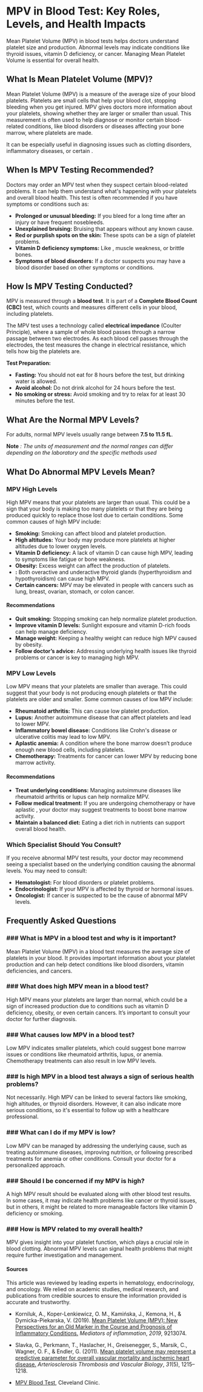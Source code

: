 # MPV in Blood Test: Key Roles, Levels, and Health Impacts

Mean Platelet Volume (MPV) in blood tests helps doctors understand platelet size and production. Abnormal levels may indicate conditions like thyroid issues, vitamin D deficiency, or cancer. Managing Mean Platelet Volume is essential for overall health.

## What Is Mean Platelet Volume (MPV)?

Mean Platelet Volume (MPV) is a measure of the average size of your blood platelets. Platelets are small cells that help your blood clot, stopping bleeding when you get injured. MPV gives doctors more information about your platelets, showing whether they are larger or smaller than usual. This measurement is often used to help diagnose or monitor certain blood-related conditions, like blood disorders or diseases affecting your bone marrow, where platelets are made.

It can be especially useful in diagnosing issues such as clotting disorders, inflammatory diseases, or certain .

## When Is MPV Testing Recommended?

Doctors may order an MPV test when they suspect certain blood-related problems. It can help them understand what's happening with your platelets and overall blood health. This test is often recommended if you have symptoms or conditions such as:

- **Prolonged or unusual bleeding:** If you bleed for a long time after an injury or have frequent nosebleeds.
- **Unexplained bruising:** Bruising that appears without any known cause.
- **Red or purplish spots on the skin:** These spots can be a sign of platelet problems.
- **Vitamin D deficiency symptoms:** Like , muscle weakness, or brittle bones.
- **Symptoms of blood disorders:** If a doctor suspects you may have a blood disorder based on other symptoms or conditions.

## How Is MPV Testing Conducted?

MPV is measured through a **blood test**. It is part of a **Complete Blood Count (CBC)** test, which counts and measures different cells in your blood, including platelets.

The MPV test uses a technology called **electrical impedance** (Coulter Principle), where a sample of whole blood passes through a narrow passage between two electrodes. As each blood cell passes through the electrodes, the test measures the change in electrical resistance, which tells how big the platelets are.

**Test Preparation:**

- **Fasting:** You should not eat for 8 hours before the test, but drinking water is allowed.
- **Avoid alcohol:** Do not drink alcohol for 24 hours before the test.
- **No smoking or stress:** Avoid smoking and try to relax for at least 30 minutes before the test.

## What Are the Normal MPV Levels?

For adults, normal MPV levels usually range between **7.5 to 11.5 fL**.

**Note** _: The units of measurement and the normal ranges can differ depending on the laboratory and the specific methods used_

## What Do Abnormal MPV Levels Mean?

### MPV High Levels

High MPV means that your platelets are larger than usual. This could be a sign that your body is making too many platelets or that they are being produced quickly to replace those lost due to certain conditions. Some common causes of high MPV include:

- **Smoking:** Smoking can affect blood and platelet production.
- **High altitudes:** Your body may produce more platelets at higher altitudes due to lower oxygen levels.
- **Vitamin D deficiency:** A lack of vitamin D can cause high MPV, leading to symptoms like fatigue or bone weakness.
- **Obesity:** Excess weight can affect the production of platelets.
-  **:** Both overactive and underactive thyroid glands (hyperthyroidism and hypothyroidism) can cause high MPV.
- **Certain cancers:** MPV may be elevated in people with cancers such as lung, breast, ovarian, stomach, or colon cancer.

#### Recommendations

- **Quit smoking:** Stopping smoking can help normalize platelet production.
- **Improve vitamin D levels:** Sunlight exposure and vitamin D-rich foods can help manage deficiency.
- **Manage weight:** Keeping a healthy weight can reduce high MPV caused by obesity.
- **Follow doctor’s advice:** Addressing underlying health issues like thyroid problems or cancer is key to managing high MPV.

### MPV Low Levels

Low MPV means that your platelets are smaller than average. This could suggest that your body is not producing enough platelets or that the platelets are older and smaller. Some common causes of low MPV include:

- **Rheumatoid arthritis:** This  can cause low platelet production.
- **Lupus:** Another autoimmune disease that can affect platelets and lead to lower MPV.
- **Inflammatory bowel disease:** Conditions like Crohn's disease or ulcerative colitis may lead to low MPV.
- **Aplastic anemia:** A condition where the bone marrow doesn’t produce enough new blood cells, including platelets.
- **Chemotherapy:** Treatments for cancer can lower MPV by reducing bone marrow activity.

#### Recommendations

- **Treat underlying conditions:** Managing autoimmune diseases like rheumatoid arthritis or lupus can help normalize MPV.
- **Follow medical treatment:** If you are undergoing chemotherapy or have aplastic , your doctor may suggest treatments to boost bone marrow activity.
- **Maintain a balanced diet:** Eating a diet rich in nutrients can support overall blood health.

### Which Specialist Should You Consult?

If you receive abnormal MPV test results, your doctor may recommend seeing a specialist based on the underlying condition causing the abnormal levels. You may need to consult:

- **Hematologist:** For blood disorders or platelet problems.
- **Endocrinologist:** If your MPV is affected by thyroid or hormonal issues.
- **Oncologist:** If cancer is suspected to be the cause of abnormal MPV levels.

## Frequently Asked Questions

### \#\#\# What is MPV in a blood test and why is it important?

Mean Platelet Volume (MPV) in a blood test measures the average size of platelets in your blood. It provides important information about your platelet production and can help detect conditions like blood disorders, vitamin deficiencies, and cancers.

### \#\#\# What does high MPV mean in a blood test?

High MPV means your platelets are larger than normal, which could be a sign of increased production due to conditions such as vitamin D deficiency, obesity, or even certain cancers. It’s important to consult your doctor for further diagnosis.

### \#\#\# What causes low MPV in a blood test?

Low MPV indicates smaller platelets, which could suggest bone marrow issues or conditions like rheumatoid arthritis, lupus, or anemia. Chemotherapy treatments can also result in low MPV levels.

### \#\#\# Is high MPV in a blood test always a sign of serious health problems?

Not necessarily. High MPV can be linked to several factors like smoking, high altitudes, or thyroid disorders. However, it can also indicate more serious conditions, so it's essential to follow up with a healthcare professional.

### \#\#\# What can I do if my MPV is low?

Low MPV can be managed by addressing the underlying cause, such as treating autoimmune diseases, improving nutrition, or following prescribed treatments for anemia or other conditions. Consult your doctor for a personalized approach.

### \#\#\# Should I be concerned if my MPV is high?

A high MPV result should be evaluated along with other blood test results. In some cases, it may indicate health problems like cancer or thyroid issues, but in others, it might be related to more manageable factors like vitamin D deficiency or smoking.

### \#\#\# How is MPV related to my overall health?

MPV gives insight into your platelet function, which plays a crucial role in blood clotting. Abnormal MPV levels can signal health problems that might require further investigation and management.

 #### Sources

This article was reviewed by leading experts in hematology, endocrinology, and oncology. We relied on academic studies, medical research, and publications from credible sources to ensure the information provided is accurate and trustworthy.

- Korniluk, A., Koper-Lenkiewicz, O. M., Kamińska, J., Kemona, H., & Dymicka-Piekarska, V. (2019). [Mean Platelet Volume (MPV): New Perspectives for an Old Marker in the Course and Prognosis of Inflammatory Conditions.](https://www.ncbi.nlm.nih.gov/pmc/articles/PMC6501263/) _Mediators of inflammation_, _2019_, 9213074.

- Slavka, G., Perkmann, T., Haslacher, H., Greisenegger, S., Marsik, C., Wagner, O. F., & Endler, G. (2011). [Mean platelet volume may represent a predictive parameter for overall vascular mortality and ischemic heart disease.](https://www.ahajournals.org/doi/10.1161/ATVBAHA.110.221788) _Arteriosclerosis Thrombosis and Vascular Biology_, _31_(5), 1215–1218.

- [MPV Blood Test,](http://my.clevelandclinic.org/health/diagnostics/23572-mpv-blood-test) Cleveland Clinic.